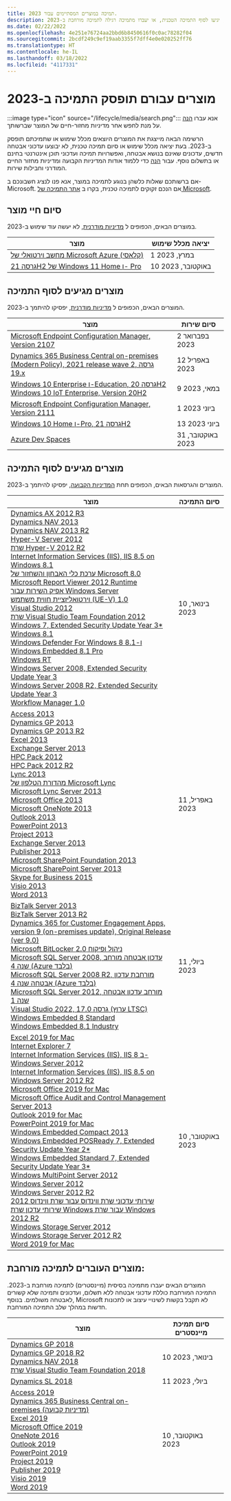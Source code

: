 ```yaml
---
title: תמיכה במוצרים המסתיימים עבור 2023.
description: גלו באילו מוצרים לא יעשה עוד שימוש, יגיעו לסוף התמיכה הטכנית, או יעברו מתמיכה רגילה לתמיכה מורחבת ב-2023.
ms.date: 02/22/2022
ms.openlocfilehash: 4e251e76724aa2bbd6b8450616f0c0ac78282f04
ms.sourcegitcommit: 2bcdf249c9ef19aab3355f7dff4e0e020252ff76
ms.translationtype: HT
ms.contentlocale: he-IL
ms.lasthandoff: 03/18/2022
ms.locfileid: "4117331"
---
```

# <a name="products-ending-support-in-2023"></a>מוצרים עבורם תופסק התמיכה ב-2023

:::image type="icon" source="/lifecycle/media/search.png":::
אנא עברו [הנה](/lifecycle/products/) על מנת לחפש אחר מדיניות מחזור-חיים של המוצר שברשותך.

הרשימה הבאה מייצגת את המוצרים היוצאים מכלל שימוש או שתמיכתם תופסק ב-2023. בעת יציאה מכלל שימוש או סיום תמיכה טכנית, לא יבוצעו עדכוני אבטחה חדשים, עדכונים שאינם בנושא אבטחה, ואפשרויות תמיכה ועדכוני תוכן אינטרנטי בחינם או בתשלום נוסף. עבור [הנה](/lifecycle/overview/product-end-of-support-overview) כדי ללמוד אודות המדיניות הקבועה ומדיניות מחזור החיים המודרני וחבילות שירות.

אם ברשותכם שאלות כלשהן בנוגע לתמיכה במוצר, אנא פנו לנציג חשבונכם ב- Microsoft. אם הנכם זקוקים לתמיכה טכנית, בקרו ב [אתר התמיכה של Microsoft](https://support.microsoft.com/contactus/?ws=support).

## <a name="product-retirements"></a>סיום חיי מוצר

במוצרים הבאים, הכפופים ל [מדיניות מודרנית](/lifecycle/policies/modern), לא יעשה עוד שימוש ב-2023.

| מוצר | יציאה מכלל שימוש |
| --- | --- |
| [מחשב וירטואלי של Microsoft Azure (קלאסי)](/lifecycle/products/microsoft-azure-virtual-machine-classic?branch=live)<br> | 1 במרץ, 2023 |
| [גרסה 21H2 של Windows 11 Home ו- Pro](/lifecycle/products/windows-11-home-and-pro-version-21h2?branch=live)<br> | 10 באוקטובר, 2023 |


## <a name="release-end-of-servicing"></a>מוצרים מגיעים לסוף התמיכה

המוצרים הבאים, הכפופים ל [מדיניות מודרנית](/lifecycle/policies/modern), יפסיקו להיתמך ב-2023.

| מוצר | סיום שירות |
| --- | --- |
| [Microsoft Endpoint Configuration Manager, Version 2107](/lifecycle/products/microsoft-endpoint-configuration-manager?branch=live)<br> | 2 בפברואר 2023 |
| [Dynamics 365 Business Central on-premises (Modern Policy), 2021 release wave 2, גרסה 19.x](/lifecycle/products/dynamics-365-business-central-onpremises-modern-policy?branch=live)<br> | 12 באפריל 2023 |
| [Windows 10 Enterprise ו-Education, גרסה 20H2](/lifecycle/products/windows-10-enterprise-and-education?branch=live)<br>[Windows 10 IoT Enterprise, Version 20H2](/lifecycle/products/windows-10-iot-enterprise?branch=live)<br> | 9 במאי, 2023 |
| [Microsoft Endpoint Configuration Manager, Version 2111](/lifecycle/products/microsoft-endpoint-configuration-manager?branch=live)<br> | 1 ביוני 2023 |
| [Windows 10 Home ו-Pro, גרסה 21H2](/lifecycle/products/windows-10-home-and-pro?branch=live)<br> | 13 ביוני 2023 |
| [Azure Dev Spaces](/lifecycle/products/azure-dev-spaces?branch=live)<br> | 31 באוקטובר, 2023 |


## <a name="products-reaching-end-of-support"></a>מוצרים מגיעים לסוף התמיכה

המוצרים והגרסאות הבאים, הכפופים תחת [המדיניות הקבועה](/lifecycle/policies/fixed), יפסיקו להיתמך ב-2023.

| מוצר | סיום התמיכה |
| --- | --- |
| [Dynamics AX 2012 R3](/lifecycle/products/dynamics-ax-2012-r3?branch=live)<br>[Dynamics NAV 2013](/lifecycle/products/dynamics-nav-2013?branch=live)<br>[Dynamics NAV 2013 R2](/lifecycle/products/dynamics-nav-2013-r2?branch=live)<br>[Hyper-V Server 2012](/lifecycle/products/hyperv-server-2012?branch=live)<br>[שרת Hyper-V 2012 R2](/lifecycle/products/hyperv-server-2012-r2?branch=live)<br>[Internet Information Services (IIS), IIS 8.5 on Windows 8.1](/lifecycle/products/internet-information-services-iis?branch=live)<br>[ערכת כלי האבחון והשחזור של Microsoft 8.0](/lifecycle/products/microsoft-diagnostics-and-recovery-toolset-80?branch=live)<br>[Microsoft Report Viewer 2012 Runtime](/lifecycle/products/microsoft-report-viewer-2012-runtime?branch=live)<br>[אפיק השירות עבור Windows Server](/lifecycle/products/service-bus-for-windows-server?branch=live)<br>[וירטואליזציית חווית משתמש (UE-V) 1.0](/lifecycle/products/user-experience-virtualization-uev-10?branch=live)<br>[Visual Studio 2012](/lifecycle/products/visual-studio-2012?branch=live)<br>[שרת Visual Studio Team Foundation 2012](/lifecycle/products/visual-studio-team-foundation-server-2012?branch=live)<br>[Windows 7, Extended Security Update Year 3*](/lifecycle/products/windows-7?branch=live)<br>[Windows 8.1](/lifecycle/products/windows-81?branch=live)<br>[Windows Defender For Windows 8 ו-8.1](/lifecycle/products/windows-defender-for-windows-8-and-81?branch=live)<br>[Windows Embedded 8.1 Pro](/lifecycle/products/windows-embedded-81-pro?branch=live)<br>[Windows RT](/lifecycle/products/windows-rt?branch=live)<br>[Windows Server 2008, Extended Security Update Year 3](/lifecycle/products/windows-server-2008?branch=live)<br>[Windows Server 2008 R2, Extended Security Update Year 3](/lifecycle/products/windows-server-2008-r2?branch=live)<br>[Workflow Manager 1.0](/lifecycle/products/workflow-manager-10?branch=live)<br> | 10 בינואר, 2023 |
| [Access 2013](/lifecycle/products/access-2013?branch=live)<br>[Dynamics GP 2013](/lifecycle/products/dynamics-gp-2013?branch=live)<br>[Dynamics GP 2013 R2](/lifecycle/products/dynamics-gp-2013-r2?branch=live)<br>[Excel 2013](/lifecycle/products/excel-2013?branch=live)<br>[Exchange Server 2013](/lifecycle/products/exchange-server-2013?branch=live)<br>[HPC Pack 2012](/lifecycle/products/hpc-pack-2012?branch=live)<br>[HPC Pack 2012 R2](/lifecycle/products/hpc-pack-2012-r2?branch=live)<br>[Lync 2013](/lifecycle/products/microsoft-lync-2013?branch=live)<br>[מהדורת הטלפון של Microsoft Lync](/lifecycle/products/microsoft-lync-phone-edition?branch=live)<br>[Microsoft Lync Server 2013](/lifecycle/products/microsoft-lync-server-2013?branch=live)<br>[Microsoft Office 2013](/lifecycle/products/microsoft-office-2013?branch=live)<br>[Microsoft OneNote 2013](/lifecycle/products/microsoft-onenote-2013?branch=live)<br>[Outlook 2013](/lifecycle/products/outlook-2013?branch=live)<br>[PowerPoint 2013](/lifecycle/products/powerpoint-2013?branch=live)<br>[Project 2013](/lifecycle/products/project-2013?branch=live)<br>[Exchange Server 2013](/lifecycle/products/project-server-2013?branch=live)<br>[Publisher 2013](/lifecycle/products/publisher-2013?branch=live)<br>[Microsoft SharePoint Foundation 2013](/lifecycle/products/sharepoint-foundation-2013?branch=live)<br>[Microsoft SharePoint Server 2013](/lifecycle/products/sharepoint-server-2013?branch=live)<br>[Skype for Business 2015](/lifecycle/products/skype-for-business-2015?branch=live)<br>[Visio 2013](/lifecycle/products/visio-2013?branch=live)<br>[Word 2013](/lifecycle/products/word-2013?branch=live)<br> | 11 באפריל, 2023 |
| [BizTalk Server 2013](/lifecycle/products/biztalk-server-2013?branch=live)<br>[BizTalk Server 2013 R2](/lifecycle/products/biztalk-server-2013-r2?branch=live)<br>[Dynamics 365 for Customer Engagement Apps, version 9 (on-premises update), Original Release (ver 9.0)](/lifecycle/products/dynamics-365-for-customer-engagement-apps-version-9-onpremises-update?branch=live)<br>[Microsoft BitLocker ניהול ופיקוח 2.0](/lifecycle/products/microsoft-bitlocker-administration-and-monitoring-20?branch=live)<br>[Microsoft SQL Server 2008, עדכון אבטחה מורחב שנה 4 (Azure בלבד)](/lifecycle/products/microsoft-sql-server-2008?branch=live)<br>[Microsoft SQL Server 2008 R2, מורחבת עדכון אבטחה שנה 4 (Azure בלבד)](/lifecycle/products/microsoft-sql-server-2008-r2?branch=live)<br>[Microsoft SQL Server 2012, מורחב עדכון אבטחה שנה 1](/lifecycle/products/microsoft-sql-server-2012?branch=live)<br>[Visual Studio 2022, גרסה 17.0 (ערוץ LTSC)](/lifecycle/products/visual-studio-2022?branch=live)<br>[Windows Embedded 8 Standard](/lifecycle/products/windows-embedded-8-standard?branch=live)<br>[Windows Embedded 8.1 Industry](/lifecycle/products/windows-embedded-81-industry?branch=live)<br> | 11 ביולי, 2023 |
| [Excel 2019 for Mac](/lifecycle/products/excel-2019-for-mac?branch=live)<br>[Internet Explorer 7](/lifecycle/products/internet-explorer-7?branch=live)<br>[Internet Information Services (IIS), IIS 8 ב- Windows Server 2012](/lifecycle/products/internet-information-services-iis?branch=live)<br>[Internet Information Services (IIS), IIS 8.5 on Windows Server 2012 R2](/lifecycle/products/internet-information-services-iis?branch=live)<br>[Microsoft Office 2019 for Mac](/lifecycle/products/microsoft-office-2019-for-mac?branch=live)<br>[Microsoft Office Audit and Control Management Server 2013](/lifecycle/products/microsoft-office-audit-and-control-management-server-2013?branch=live)<br>[Outlook 2019 for Mac](/lifecycle/products/outlook-2019-for-mac?branch=live)<br>[PowerPoint 2019 for Mac](/lifecycle/products/powerpoint-2019-for-mac?branch=live)<br>[Windows Embedded Compact 2013](/lifecycle/products/windows-embedded-compact-2013?branch=live)<br>[Windows Embedded POSReady 7, Extended Security Update Year 2*](/lifecycle/products/windows-embedded-posready-7?branch=live)<br>[Windows Embedded Standard 7, Extended Security Update Year 3*](/lifecycle/products/windows-embedded-standard-7?branch=live)<br>[Windows MultiPoint Server 2012](/lifecycle/products/windows-multipoint-server-2012?branch=live)<br>[Windows Server 2012](/lifecycle/products/windows-server-2012?branch=live)<br>[Windows Server 2012 R2](/lifecycle/products/windows-server-2012-r2?branch=live)<br>[שירותי עדכוני שרת ווינדוס עבור שרת ווינדוס 2012](/lifecycle/products/windows-server-update-services-for-windows-server-2012?branch=live)<br>[שירותי עדכון שרת Windows עבור שרת Windows 2012 R2](/lifecycle/products/windows-server-update-services-for-windows-server-2012-r2?branch=live)<br>[Windows Storage Server 2012](/lifecycle/products/windows-storage-server-2012?branch=live)<br>[Windows Storage Server 2012 R2](/lifecycle/products/windows-storage-server-2012-r2?branch=live)<br>[Word 2019 for Mac](/lifecycle/products/word-2019-for-mac?branch=live)<br> | 10 באוקטובר, 2023 |


## <a name="products-moving-to-extended-support"></a>מוצרים העוברים לתמיכה מורחבת:

המוצרים הבאים יעברו מתמיכה בסיסית (מיינסטרים) לתמיכה מורחבת ב-2023. התמיכה המורחבת כוללת עדכוני אבטחה ללא תשלום, ועדכונים ותמיכה שלא קשורים לאבטחה משולמים. בנוסף, Microsoft לא תקבל בקשות לשינויי עיצוב או לתכונות חדשות במהלך שלב התמיכה המורחבת.

| מוצר | סיום תמיכת מיינסטרים |
| --- | --- |
| [Dynamics GP 2018](/lifecycle/products/dynamics-gp-2018?branch=live)<br>[Dynamics GP 2018 R2](/lifecycle/products/dynamics-gp-2018-r2?branch=live)<br>[Dynamics NAV 2018](/lifecycle/products/dynamics-nav-2018?branch=live)<br>[שרת Visual Studio Team Foundation 2018](/lifecycle/products/visual-studio-team-foundation-server-2018?branch=live)<br> | 10 בינואר, 2023 |
| [Dynamics SL 2018](/lifecycle/products/dynamics-sl-2018?branch=live)<br> | 11 ביולי, 2023 |
| [Access 2019](/lifecycle/products/access-2019?branch=live)<br>[Dynamics 365 Business Central on-premises (מדיניות קבועה)](/lifecycle/products/dynamics-365-business-central-onpremises-fixed-policy?branch=live)<br>[Excel 2019](/lifecycle/products/excel-2019?branch=live)<br>[Microsoft Office 2019](/lifecycle/products/microsoft-office-2019?branch=live)<br>[OneNote 2016](/lifecycle/products/onenote-2016?branch=live)<br>[Outlook 2019](/lifecycle/products/outlook-2019?branch=live)<br>[PowerPoint 2019](/lifecycle/products/powerpoint-2019?branch=live)<br>[Project 2019](/lifecycle/products/project-2019?branch=live)<br>[Publisher 2019](/lifecycle/products/publisher-2019?branch=live)<br>[Visio 2019](/lifecycle/products/visio-2019?branch=live)<br>[Word 2019](/lifecycle/products/word-2019?branch=live)<br> | 10 באוקטובר, 2023 |
